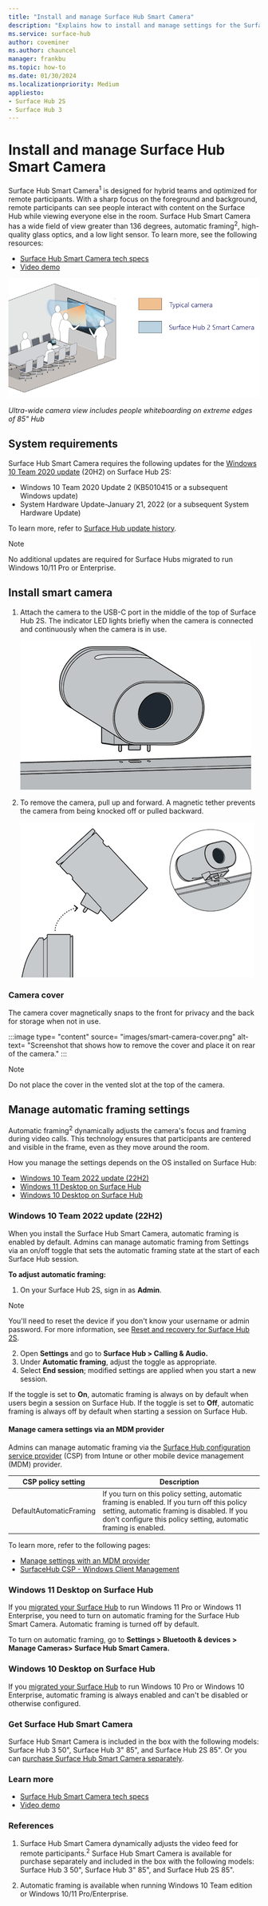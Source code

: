 ```yaml
---
title: "Install and manage Surface Hub Smart Camera"
description: "Explains how to install and manage settings for the Surface Hub Smart Camera."
ms.service: surface-hub
author: coveminer
ms.author: chauncel
manager: frankbu
ms.topic: how-to
ms.date: 01/30/2024
ms.localizationpriority: Medium
appliesto:
- Surface Hub 2S
- Surface Hub 3
---
```

# Install and manage Surface Hub Smart Camera

Surface Hub Smart Camera<sup>1</sup> is designed for hybrid teams and optimized for remote participants. With a sharp focus on the foreground and background, remote participants can see people interact with content on the Surface Hub while viewing everyone else in the room. Surface Hub Smart Camera has a wide field of view greater than 136 degrees, automatic framing<sup>2</sup>, high-quality glass optics, and a low light sensor. To learn more, see the following resources: 

- [Surface Hub Smart Camera tech specs](surface-hub-smart-camera-tech-specs.md)
- [Video demo](https://youtu.be/sgv_TeT8RB8)

![Screenshot that shows ultra-wide camera view including people whiteboarding on extreme edges of 85" Hub.](images/surface-hub-smart-camera-fov.png)

*Ultra-wide camera view includes people whiteboarding on extreme edges of 85" Hub*

## System requirements

Surface Hub Smart Camera requires the following updates for the [Windows 10 Team 2020 update](surface-hub-2020-update-whats-new.md) (20H2) on Surface Hub 2S:

- Windows 10 Team 2020 Update 2 (KB5010415 or a subsequent Windows update)
- System Hardware Update-January 21, 2022 (or a subsequent System Hardware Update)

To learn more, refer to [Surface Hub update history](surface-hub-update-history.md).

> [!NOTE]
> No additional updates are required for Surface Hubs migrated to run Windows 10/11 Pro or Enterprise.

## Install smart camera

1. Attach the camera to the USB-C port in the middle of the top of Surface Hub 2S. The indicator LED lights briefly when the camera is connected and continuously when the camera is in use.

     ![Screenshot that shows how to attach the camera to the USB-C port in the middle of the top of Surface Hub 2S.](images/hub2smartcamera1.png)

2. To remove the camera, pull up and forward. A magnetic tether prevents the camera from being knocked off or pulled backward.

    ![Screenshot that shows how to remove the camera, pull up and forward.](images/hub2smartcamera2.png)

### Camera cover

The camera cover magnetically snaps to the front for privacy and the back for storage when not in use.

:::image type= "content" source= "images/smart-camera-cover.png" alt-text= "Screenshot that shows how to remove the cover and place it on rear of the camera." :::

> [!NOTE]
> Do not place the cover in the vented slot at the top of the camera.

## Manage automatic framing settings

Automatic framing<sup>2</sup> dynamically adjusts the camera's focus and framing during video calls. This technology ensures that participants are centered and visible in the frame, even as they move around the room.

How you manage the settings depends on the OS installed on Surface Hub:

- [Windows 10 Team 2022 update (22H2)](#windows-10-team-2022-update-22h2)
- [Windows 11 Desktop on Surface Hub](#windows-11-desktop-on-surface-hub)
- [Windows 10 Desktop on Surface Hub](#windows-10-desktop-on-surface-hub)

### Windows 10 Team 2022 update (22H2)

When you install the Surface Hub Smart Camera, automatic framing is enabled by default. Admins can manage automatic framing from Settings via an on/off toggle that sets the automatic framing state at the start of each Surface Hub session.

**To adjust automatic framing:**

1. On your Surface Hub 2S, sign in as **Admin**.

> [!NOTE]
> You'll need to reset the device if you don't know your username or admin password. For more information, see [Reset and recovery for Surface Hub 2S](/surface-hub/surface-hub-2s-recover-reset).

2. Open **Settings** and go to  **Surface Hub > Calling & Audio.**
3. Under **Automatic framing**, adjust the toggle as appropriate.
4. Select **End session**; modified settings are applied when you start a new session.

If the toggle is set to **On**, automatic framing is always on by default when users begin a session on Surface Hub. If the toggle is set to **Off**, automatic framing is always off by default when starting a session on Surface Hub.

#### Manage camera settings via an MDM provider

Admins can manage automatic framing via the [Surface Hub configuration service provider](/windows/client-management/mdm/surfacehub-csp) (CSP) from Intune or other mobile device management (MDM) provider.

|CSP policy setting| Description|
|------------------|------------|
|DefaultAutomaticFraming|If you turn on this policy setting, automatic framing is enabled. If you turn off this policy setting, automatic framing is disabled. If you don't configure this policy setting, automatic framing is enabled. |

To learn more, refer to the following pages:

- [Manage settings with an MDM provider](/surface-hub/manage-settings-with-mdm-for-surface-hub#create-custom-configuration-profile)
- [SurfaceHub CSP - Windows Client Management](/windows/client-management/mdm/surfacehub-csp)

### Windows 11 Desktop on Surface Hub

If you [migrated your Surface Hub](surface-hub-2s-migrate-os.md) to run Windows 11 Pro or Windows 11 Enterprise, you need to turn on automatic framing for the Surface Hub Smart Camera. Automatic framing is turned off by default.

To turn on automatic framing, go to **Settings > Bluetooth & devices > Manage Cameras>  Surface Hub Smart Camera.**

### Windows 10 Desktop on Surface Hub

If you [migrated your Surface Hub](surface-hub-2s-migrate-os.md) to run Windows 10 Pro or Windows 10 Enterprise, automatic framing is always enabled and can't be disabled or otherwise configured.

### Get Surface Hub Smart Camera

Surface Hub Smart Camera is included in the box with the following models: Surface Hub 3 50", Surface Hub 3" 85", and Surface Hub 2S 85". Or 
you can [purchase Surface Hub Smart Camera separately](https://www.microsoft.com/d/surface-hub-smart-camera/8n983ctks176?activetab=pivot:techspecstab). 

### Learn more

- [Surface Hub Smart Camera tech specs](surface-hub-smart-camera-tech-specs.md)
- [Video demo](https://youtu.be/sgv_TeT8RB8)

### References

1.  Surface Hub Smart Camera dynamically adjusts the video feed for remote participants.<sup>2</sup> Surface Hub Smart Camera is available for purchase separately and included in the box with the following models: Surface Hub 3 50", Surface Hub 3" 85", and Surface Hub 2S 85". 

2. Automatic framing is available when running Windows 10 Team edition or Windows 10/11 Pro/Enterprise.


